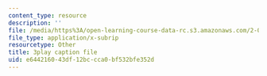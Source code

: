 ```yaml
---
content_type: resource
description: ''
file: /media/https%3A/open-learning-course-data-rc.s3.amazonaws.com/2-003sc-engineering-dynamics-fall-2011/e644216043df12bccca0bf532bfe352d_cd8lDtAtJbE.srt
file_type: application/x-subrip
resourcetype: Other
title: 3play caption file
uid: e6442160-43df-12bc-cca0-bf532bfe352d
---
```

